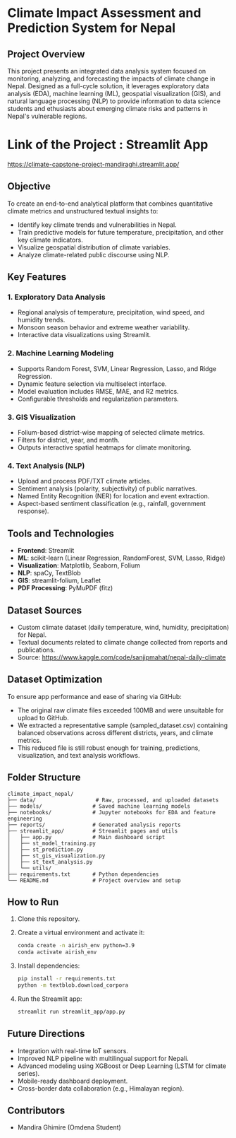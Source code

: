 # Climate Impact Assessment and Prediction System for Nepal

## Project Overview

This project presents an integrated data analysis system focused on monitoring, analyzing, and forecasting the impacts of climate change in Nepal. Designed as a full-cycle solution, it leverages exploratory data analysis (EDA), machine learning (ML), geospatial visualization (GIS), and natural language processing (NLP) to provide information to data science students and ethusiasts about emerging climate risks and patterns in Nepal's vulnerable regions.

# Link of the Project : Streamlit App 
https://climate-capstone-project-mandiraghi.streamlit.app/ 
## Objective

To create an end-to-end analytical platform that combines quantitative climate metrics and unstructured textual insights to:

* Identify key climate trends and vulnerabilities in Nepal.
* Train predictive models for future temperature, precipitation, and other key climate indicators.
* Visualize geospatial distribution of climate variables.
* Analyze climate-related public discourse using NLP.

## Key Features

### 1. Exploratory Data Analysis

* Regional analysis of temperature, precipitation, wind speed, and humidity trends.
* Monsoon season behavior and extreme weather variability.
* Interactive data visualizations using Streamlit.

### 2. Machine Learning Modeling

* Supports Random Forest, SVM, Linear Regression, Lasso, and Ridge Regression.
* Dynamic feature selection via multiselect interface.
* Model evaluation includes RMSE, MAE, and R2 metrics.
* Configurable thresholds and regularization parameters.

### 3. GIS Visualization

* Folium-based district-wise mapping of selected climate metrics.
* Filters for district, year, and month.
* Outputs interactive spatial heatmaps for climate monitoring.

### 4. Text Analysis (NLP)

* Upload and process PDF/TXT climate articles.
* Sentiment analysis (polarity, subjectivity) of public narratives.
* Named Entity Recognition (NER) for location and event extraction.
* Aspect-based sentiment classification (e.g., rainfall, government response).

## Tools and Technologies

* **Frontend**: Streamlit
* **ML**: scikit-learn (Linear Regression, RandomForest, SVM, Lasso, Ridge)
* **Visualization**: Matplotlib, Seaborn, Folium
* **NLP**: spaCy, TextBlob
* **GIS**: streamlit-folium, Leaflet
* **PDF Processing**: PyMuPDF (fitz)

## Dataset Sources

* Custom climate dataset (daily temperature, wind, humidity, precipitation) for Nepal.
* Textual documents related to climate change collected from reports and publications.
* Source:  https://www.kaggle.com/code/sanjipmahat/nepal-daily-climate 

## Dataset Optimization

To ensure app performance and ease of sharing via GitHub:

* The original raw climate files exceeded 100MB and were unsuitable for upload to GitHub.
* We extracted a representative sample (sampled\_dataset.csv) containing balanced observations across different districts, years, and climate metrics.
* This reduced file is still robust enough for training, predictions, visualization, and text analysis workflows.

## Folder Structure

```
climate_impact_nepal/
├── data/                   # Raw, processed, and uploaded datasets
├── models/                # Saved machine learning models
├── notebooks/             # Jupyter notebooks for EDA and feature engineering
├── reports/               # Generated analysis reports
├── streamlit_app/         # Streamlit pages and utils
│   ├── app.py             # Main dashboard script
│   ├── st_model_training.py
│   ├── st_prediction.py
│   ├── st_gis_visualization.py
│   ├── st_text_analysis.py
│   └── utils/
├── requirements.txt       # Python dependencies
└── README.md              # Project overview and setup
```

## How to Run

1. Clone this repository.
2. Create a virtual environment and activate it:

   ```bash
   conda create -n airish_env python=3.9
   conda activate airish_env
   ```
3. Install dependencies:

   ```bash
   pip install -r requirements.txt
   python -m textblob.download_corpora
   ```
4. Run the Streamlit app:

   ```bash
   streamlit run streamlit_app/app.py
   ```

## Future Directions

* Integration with real-time IoT sensors.
* Improved NLP pipeline with multilingual support for Nepali.
* Advanced modeling using XGBoost or Deep Learning (LSTM for climate series).
* Mobile-ready dashboard deployment.
* Cross-border data collaboration (e.g., Himalayan region).

## Contributors

* Mandira Ghimire (Omdena Student)


